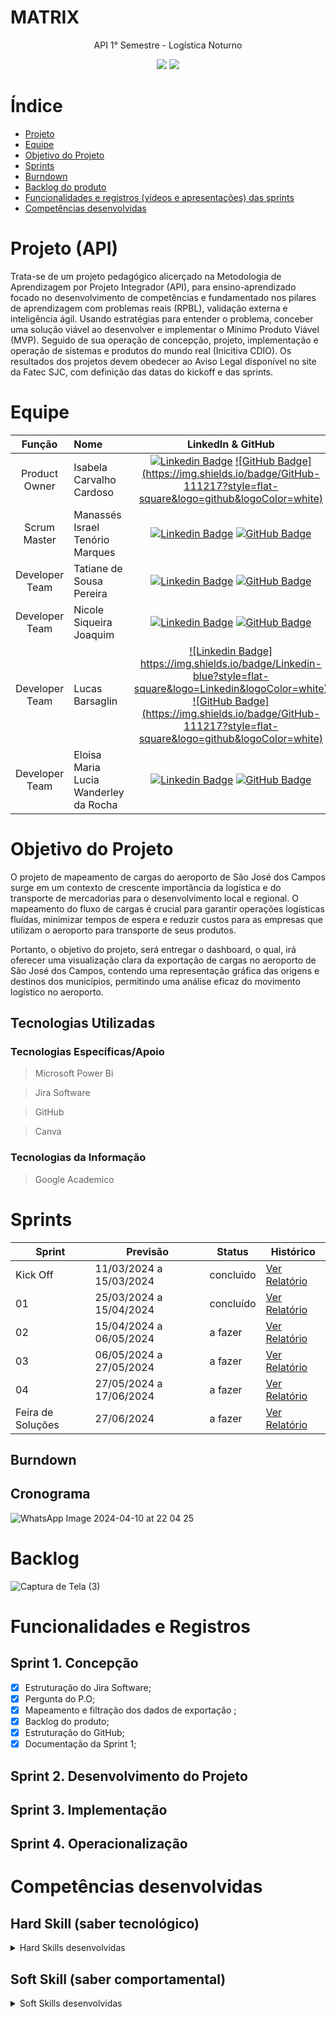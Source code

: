 #     MATRIX
<p align="center"> 
API 1° Semestre - Logística Noturno
</p> 
  
<p align="center">   
 <img src="https://img.shields.io/badge/Status%3A-PROGRESS-orange"/>
 <a href="http://fatecsjc-prd.azurewebsites.net/"><img src="https://img.shields.io/badge/Instituição%3A-FATEC-red"/></a>
</p>


# Índice

* [Projeto](#projeto-template)
* [Equipe](#equipe)
* [Objetivo do Projeto](#objetivo-do-projeto)
* [Sprints](#Sprints)
* [Burndown](#Burndown)
* [Backlog do produto](#Backlog-do-produto)
* [Funcionalidades e registros (vídeos e apresentações) das sprints](#uncionalidades-e-registros-(vídeos-e-apresnetações)-das-sprints)
* [Competências desenvolvidas](#competências-desenvolvidas)


# Projeto (API) 
Trata-se de um projeto pedagógico alicerçado na Metodologia de Aprendizagem por Projeto Integrador (API), para ensino-aprendizado focado no desenvolvimento de competências e fundamentado nos pilares de aprendizagem com problemas reais (RPBL), validação externa e inteligência ágil. Usando estratégias para entender o problema, conceber uma solução viável ao desenvolver e implementar o Mínimo Produto Viável (MVP). Seguido de sua operação de concepção, projeto, implementação e operação de sistemas e produtos do mundo real (Inicitiva CDIO). Os resultados dos projetos devem obedecer ao Aviso Legal disponível no site da Fatec SJC, com definição das datas do kickoff e das sprints.


# Equipe
|    Função     | Nome                                  |                                                                                                                                                      LinkedIn & GitHub                                                                                                                                                      |
| :-----------: | :------------------------------------ | :-------------------------------------------------------------------------------------------------------------------------------------------------------------------------------------------------------------------------------------------------------------------------------------------------------------------------: |
| Product Owner |  Isabela Carvalho Cardoso    |     [![Linkedin Badge](https://img.shields.io/badge/Linkedin-blue?style=flat-square&logo=Linkedin&logoColor=white)](https://www.linkedin.com/in/isabela-cardoso-b23a57276/) [![GitHub Badge] (https://img.shields.io/badge/GitHub-111217?style=flat-square&logo=github&logoColor=white)](https://github.com/isabelacardd)             |
| Scrum Master  | Manassés Israel Tenório Marques |      [![Linkedin Badge](https://img.shields.io/badge/Linkedin-blue?style=flat-square&logo=Linkedin&logoColor=white)](https://www.linkedin.com/in/manass%C3%A9s-ten%C3%B3rio-184182185?utm_source=share&utm_campaign=share_via&utm_content=profile&utm_medium=android_app) [![GitHub Badge](https://img.shields.io/badge/GitHub-111217?style=flat-square&logo=github&logoColor=white)](https://github.com/MANASSES2710)     |
| Developer Team  | Tatiane de Sousa Pereira             |         [![Linkedin Badge](https://img.shields.io/badge/Linkedin-blue?style=flat-square&logo=Linkedin&logoColor=white)](https://www.linkedin.com/in/tatiane-sousa-5b564625b?utm_source=share&utm_campaign=share_via&utm_content=profile&utm_medium=ios_app) [![GitHub Badge](https://img.shields.io/badge/GitHub-111217?style=flat-square&logo=github&logoColor=white)](https://github.com/tatipink)        |
| Developer Team  | Nicole Siqueira Joaquim               |         [![Linkedin Badge](https://img.shields.io/badge/Linkedin-blue?style=flat-square&logo=Linkedin&logoColor=white)](https://www.linkedin.com/in/nicole-siqueira-2538b1252?trk=contact-info) [![GitHub Badge](https://img.shields.io/badge/GitHub-111217?style=flat-square&logo=github&logoColor=white)](https://github.com/NicoleJoaquim/)        |
| Developer Team  | Lucas Barsaglin               |   [![Linkedin Badge] https://img.shields.io/badge/Linkedin-blue?style=flat-square&logo=Linkedin&logoColor=white)](https://www.linkedin.com/in/lucas-barsaglini-71774b188?trk=contact-info) [![GitHub Badge] (https://img.shields.io/badge/GitHub-111217?style=flat-square&logo=github&logoColor=white)](https://github.com/Barsaglini99) |
|  Developer Team  | Eloisa Maria Lucia Wanderley da Rocha    |           [![Linkedin Badge](https://img.shields.io/badge/Linkedin-blue?style=flat-square&logo=Linkedin&logoColor=white)](https://www.linkedin.com/in/eloisa-rocha-aa6579302?trk=contact-info) [![GitHub Badge](https://img.shields.io/badge/GitHub-111217?style=flat-square&logo=github&logoColor=whiteg)](https://github.com/Eloisamlwr)  


# Objetivo do Projeto
O projeto de mapeamento de cargas do aeroporto de São José dos Campos surge em um contexto de crescente importância da logística e do transporte de mercadorias para o desenvolvimento local e regional. O mapeamento do fluxo de cargas é crucial para garantir operações logísticas fluídas, minimizar tempos de espera e reduzir custos para as empresas que utilizam o aeroporto para transporte de seus produtos.

Portanto, o objetivo do projeto, será entregar o dashboard, o qual, irá oferecer uma visualização clara da exportação de cargas no aeroporto de São José dos Campos, contendo uma representação gráfica das origens e destinos dos municípios, permitindo uma análise eficaz do movimento logístico no aeroporto.
## Tecnologias Utilizadas

 ### Tecnologias Específicas/Apoio
 > Microsoft Power Bi

 > Jira Software

 > GitHub

> Canva



 
 ### Tecnologias da Informação
 >  Google Academico

# Sprints

Sprint | Previsão | Status| Histórico|
|------|--------|------|--------|
|Kick Off | 11/03/2024 a 15/03/2024 | concluido| [Ver Relatório]() | 
|01 | 25/03/2024 a 15/04/2024| concluído| [Ver Relatório](https://drive.google.com/file/d/1kPdtbDLHvU8VxvA2pGEHq9_f9ANoFOko/view?usp=drive_link) | 
|02| 15/04/2024 a 06/05/2024| a fazer |[Ver Relatório]() | 
|03| 06/05/2024 a 27/05/2024| a fazer|[Ver Relatório]() | 
|04| 27/05/2024 a 17/06/2024| a fazer |[Ver Relatório]()  | 
|Feira de Soluções|27/06/2024 | a fazer |[Ver Relatório]() | 

## Burndown


## Cronograma
![WhatsApp Image 2024-04-10 at 22 04 25](https://github.com/MANASSES2710/MATRIX05-PROJETO/assets/163483638/18eeab2b-a706-4019-a0a4-9b5ec8f40fef)

</div>

  
# Backlog 
  ![Captura de Tela (3)](https://github.com/MANASSES2710/MATRIX05-PROJETO/assets/163483638/11a75891-367e-4bef-a8a7-39ef2c3ca47b)

<div align="center">
    

</div>

# Funcionalidades e Registros



## Sprint 1. Concepção
- [x] Estruturação do Jira Software;
- [x] Pergunta do P.O;
- [x] Mapeamento e filtração dos dados de exportação  ;
- [x] Backlog do produto;
- [x] Estruturação do GitHub;
- [x] Documentação da Sprint 1;

## Sprint 2. Desenvolvimento do Projeto

## Sprint 3. Implementação 

## Sprint 4. Operacionalização

# Competências desenvolvidas

## Hard Skill (saber tecnológico)
<details>
<summary>Hard Skills desenvolvidas</summary>
  
| Tecnologia/Metodologia | Classificação |
| ---------------------- | ------------- |
| GitHub | ★ ★ ★ ★ ★ ★ ★ ☆ ☆ ☆ |
| Gestão de Projetos | ★ ★ ★ ★ ★ ★ ☆ ☆ ☆ ☆ |
| Scrum Master | ★ ★ ★ ★ ★ ★ ★ ☆ ☆ ☆ |
| Prodct Owner | ★ ★ ★ ★ ★ ★ ☆ ☆ ☆ ☆ |
| Markdown | ★ ★ ★ ★ ★ ★ ☆ ☆ ☆ ☆ |
| Git Projects | ★ ★ ★ ★ ★ ★ ★ ☆ ☆ ☆ |
 
</details>

## Soft Skill (saber comportamental)
<details>
<summary>Soft Skills desenvolvidas</summary>

| Habilidades | Classificação |
| ---------------------- | ------------- |
| Colaboração | ★ ★ ★ ★ ★ ★ ★ ★ ★ ☆ |
| Proatividade| ★ ★ ★ ★ ★ ★ ★ ☆ ☆ ☆ |
| Pensamento Crítico | ★ ★ ★ ★ ★ ★ ★ ☆ ☆ ☆ |
| Gerenciamento de Tempo | ★ ★ ★ ★ ★ ★ ★ ☆ ☆ ☆ |
| Adaptabilidade | ★ ★ ★ ★ ★ ★ ★ ☆ ☆ ☆ |
| Resiliência | ★ ★ ★ ★ ★ ★ ★ ★ ☆ ☆ |

</details>



